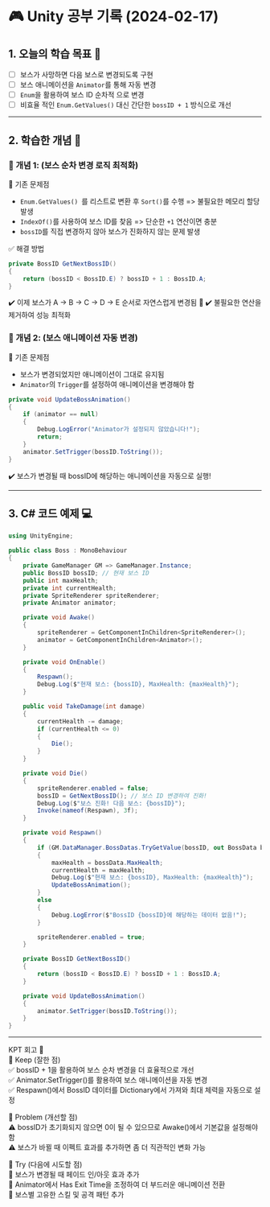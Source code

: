 # 🎮 Unity 공부 기록 (2024-02-17)

## 1. 오늘의 학습 목표 🎯
- [ ] 보스가 사망하면 다음 보스로 변경되도록 구현
- [ ] 보스 애니메이션을 ``Animator``를 통해 자동 변경
- [ ] ``Enum``을 활용하여 보스 ID 순차적 으로 변경
- [ ] 비효율 적인 ``Enum.GetValues()`` 대신 간단한 ``bossID + 1`` 방식으로 개선
---

## 2. 학습한 개념 📝
### 🔹 개념 1: (보스 순차 변경 로직 최적화)
🚀 기존 문제점
- ``Enum.GetValues() ``를 리스트로 변환 후 ``Sort()``를 수행 => 불필요한 메모리 할당 발생
- ``IndexOf()``를 사용하여 보스 ID를 찾음 => 단순한 ``+1`` 연산이면 충분
- ``bossID``를 직접 변경하지 않아 보스가 진화하지 않는 문제 발생

✅ 해결 방법
```csharp
private BossID GetNextBossID()
{
    return (bossID < BossID.E) ? bossID + 1 : BossID.A; 
}
```
✔️ 이제 보스가 A → B → C → D → E 순서로 자연스럽게 변경됨 🚀
✔️ 불필요한 연산을 제거하여 성능 최적화

### 🔹 개념 2: (보스 애니메이션 자동 변경)
🚀 기존 문제점
- 보스가 변경되었지만 애니메이션이 그대로 유지됨
- ``Animator``의 ``Trigger``를 설정하여 애니메이션을 변경해야 함

```csharp
private void UpdateBossAnimation()
{
    if (animator == null)
    {
        Debug.LogError("Animator가 설정되지 않았습니다!");
        return;
    }
    animator.SetTrigger(bossID.ToString());
}

```
✔️ 보스가 변경될 때 bossID에 해당하는 애니메이션을 자동으로 실행!

---

## 3. C# 코드 예제 💻
```csharp
using UnityEngine;

public class Boss : MonoBehaviour
{
    private GameManager GM => GameManager.Instance;
    public BossID bossID; // 현재 보스 ID
    public int maxHealth;
    private int currentHealth;
    private SpriteRenderer spriteRenderer;
    private Animator animator;

    private void Awake()
    {
        spriteRenderer = GetComponentInChildren<SpriteRenderer>();
        animator = GetComponentInChildren<Animator>();
    }

    private void OnEnable()
    {
        Respawn();
        Debug.Log($"현재 보스: {bossID}, MaxHealth: {maxHealth}");
    }

    public void TakeDamage(int damage)
    {
        currentHealth -= damage;
        if (currentHealth <= 0)
        {
            Die();
        }
    }

    private void Die()
    {
        spriteRenderer.enabled = false;
        bossID = GetNextBossID(); // 보스 ID 변경하여 진화!
        Debug.Log($"보스 진화! 다음 보스: {bossID}");
        Invoke(nameof(Respawn), 3f);
    }

    private void Respawn()
    {
        if (GM.DataManager.BossDatas.TryGetValue(bossID, out BossData bossData))
        {
            maxHealth = bossData.MaxHealth;
            currentHealth = maxHealth;
            Debug.Log($"현재 보스: {bossID}, MaxHealth: {maxHealth}");
            UpdateBossAnimation();
        }
        else
        {
            Debug.LogError($"BossID {bossID}에 해당하는 데이터 없음!");
        }

        spriteRenderer.enabled = true;
    }

    private BossID GetNextBossID()
    {
        return (bossID < BossID.E) ? bossID + 1 : BossID.A;
    }

    private void UpdateBossAnimation()
    {
        animator.SetTrigger(bossID.ToString());
    }
}

```
---

KPT 회고 📌  
🔹 Keep (잘한 점)  
✅ bossID + 1을 활용하여 보스 순차 변경을 더 효율적으로 개선  
✅ Animator.SetTrigger()를 활용하여 보스 애니메이션을 자동 변경  
✅ Respawn()에서 BossID 데이터를 Dictionary에서 가져와 최대 체력을 자동으로 설정  

🔹 Problem (개선할 점)  
⚠️ bossID가 초기화되지 않으면 0이 될 수 있으므로 Awake()에서 기본값을 설정해야 함  
⚠️ 보스가 바뀔 때 이펙트 효과를 추가하면 좀 더 직관적인 변화 가능  

🔹 Try (다음에 시도할 점)    
🔹 보스가 변경될 때 페이드 인/아웃 효과 추가  
🔹 Animator에서 Has Exit Time을 조정하여 더 부드러운 애니메이션 전환  
🔹 보스별 고유한 스킬 및 공격 패턴 추가
